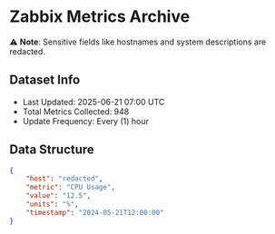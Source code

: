 # Zabbix Metrics Archive

⚠️ **Note**: Sensitive fields like hostnames and system descriptions are redacted.

## Dataset Info
- Last Updated: 2025-06-21 07:00 UTC
- Total Metrics Collected: 948
- Update Frequency: Every (1) hour

## Data Structure
```json
{
    "host": "redacted",
    "metric": "CPU Usage",
    "value": "12.5",
    "units": "%",
    "timestamp": "2024-05-21T12:00:00"
}
```
